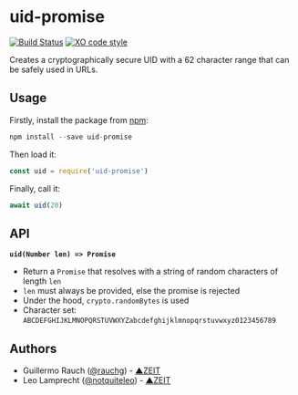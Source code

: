 # uid-promise

[![Build Status](https://travis-ci.org/zeit/uid-promise.svg?branch=master)](https://travis-ci.org/zeit/uid-promise)
[![XO code style](https://img.shields.io/badge/code_style-XO-5ed9c7.svg)](https://github.com/sindresorhus/xo)

Creates a cryptographically secure UID with a 62 character range that can be safely used in URLs.

## Usage

Firstly, install the package from [npm](https://www.npmjs.com):

```js
npm install --save uid-promise
```

Then load it:

```js
const uid = require('uid-promise')
```

Finally, call it:

```js
await uid(20)
```

## API

**`uid(Number len) => Promise`**

- Return a `Promise` that resolves with a string of random characters
of length `len`
- `len` must always be provided, else the promise is rejected
- Under the hood, `crypto.randomBytes` is used
- Character set: `ABCDEFGHIJKLMNOPQRSTUVWXYZabcdefghijklmnopqrstuvwxyz0123456789`

## Authors

- Guillermo Rauch ([@rauchg](https://twitter.com/rauchg)) - [▲ZEIT](https://zeit.co)
- Leo Lamprecht ([@notquiteleo](https://twitter.com/notquiteleo)) - [▲ZEIT](https://zeit.co)
